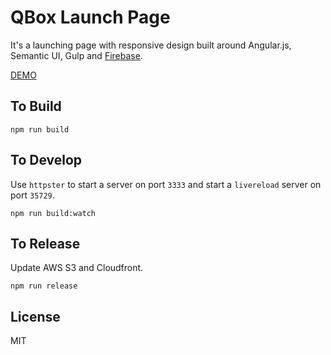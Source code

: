 # QBox Launch Page
It's a launching page with responsive design built around Angular.js, Semantic UI, Gulp and [Firebase](https://www.firebase.com).

[DEMO](http://q-box.co)

## To Build
```
npm run build
```

## To Develop
Use `httpster` to start a server on port `3333` and start a `livereload` server on port `35729`.
```
npm run build:watch
```

## To Release
Update AWS S3 and Cloudfront.
```
npm run release
```

## License
MIT
